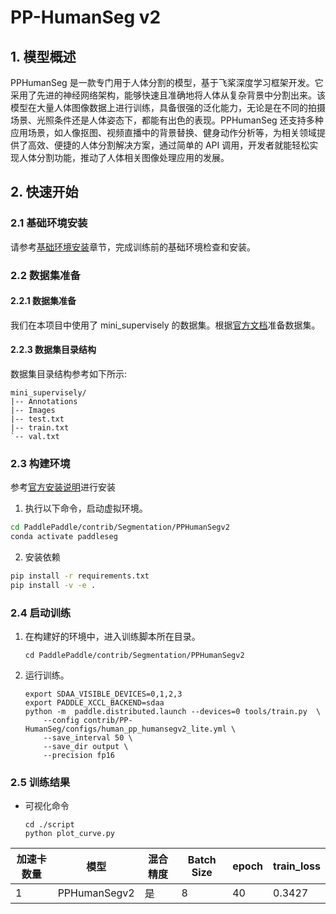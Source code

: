 # PP-HumanSeg v2

## 1. 模型概述

PPHumanSeg 是一款专门用于人体分割的模型，基于飞桨深度学习框架开发。它采用了先进的神经网络架构，能够快速且准确地将人体从复杂背景中分割出来。该模型在大量人体图像数据上进行训练，具备很强的泛化能力，无论是在不同的拍摄场景、光照条件还是人体姿态下，都能有出色的表现。PPHumanSeg 还支持多种应用场景，如人像抠图、视频直播中的背景替换、健身动作分析等，为相关领域提供了高效、便捷的人体分割解决方案，通过简单的 API 调用，开发者就能轻松实现人体分割功能，推动了人体相关图像处理应用的发展。

## 2. 快速开始

### 2.1 基础环境安装

请参考[基础环境安装](../../../../doc/Environment.md)章节，完成训练前的基础环境检查和安装。


### 2.2 数据集准备
#### 2.2.1 数据集准备

我们在本项目中使用了 mini_supervisely 的数据集。根据[官方文档](./contrib/PP-HumanSeg/README_cn.md)准备数据集。


#### 2.2.3 数据集目录结构

数据集目录结构参考如下所示:

```
mini_supervisely/
|-- Annotations
|-- Images
|-- test.txt
|-- train.txt
`-- val.txt
```

### 2.3 构建环境

参考[官方安装说明](./docs/install_cn.md)进行安装

1. 执行以下命令，启动虚拟环境。
``` bash
cd PaddlePaddle/contrib/Segmentation/PPHumanSegv2
conda activate paddleseg
```
2. 安装依赖
``` bash
pip install -r requirements.txt
pip install -v -e .
```

### 2.4 启动训练
1. 在构建好的环境中，进入训练脚本所在目录。
    ```
    cd PaddlePaddle/contrib/Segmentation/PPHumanSegv2
    ```

2. 运行训练。
    ```
    export SDAA_VISIBLE_DEVICES=0,1,2,3
    export PADDLE_XCCL_BACKEND=sdaa
    python -m  paddle.distributed.launch --devices=0 tools/train.py  \
        --config contrib/PP-HumanSeg/configs/human_pp_humansegv2_lite.yml \
        --save_interval 50 \
        --save_dir output \
        --precision fp16
    ```


### 2.5 训练结果

- 可视化命令
    ```
    cd ./script
    python plot_curve.py
    ```
| 加速卡数量 | 模型 | 混合精度 | Batch Size | epoch | train_loss |
| --- | --- | --- | --- | --- | --- |
| 1 | PPHumanSegv2 | 是 | 8 | 40 | 0.3427 |